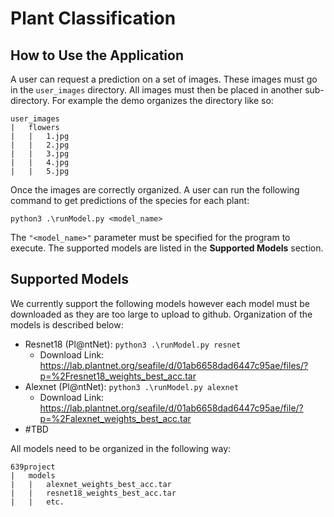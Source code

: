 ﻿# Plant Classification

## How to Use the Application
A user can request a prediction on a set of images. These images must go in the `user_images` directory. All images must then be placed in another sub-directory. For example the demo organizes the directory like so:

    user_images
    |	flowers
    |	|	1.jpg
    |	|	2.jpg
    |	|	3.jpg
    |	|	4.jpg
    |	|	5.jpg

Once the images are correctly organized. A user can run the following command to get predictions of the species for each plant:

    python3 .\runModel.py <model_name> 
  
The `"<model_name>"` parameter must be specified for the program to execute. The supported models are listed in the **Supported Models** section.
## Supported Models
We currently support the following models however each model must be downloaded as they are too large to upload to github. Organization of the models is described below:

 - Resnet18 (Pl@ntNet): `python3 .\runModel.py resnet`
	 - Download Link: https://lab.plantnet.org/seafile/d/01ab6658dad6447c95ae/files/?p=%2Fresnet18_weights_best_acc.tar
 - Alexnet (Pl@ntNet): `python3 .\runModel.py alexnet`
	 - Download Link: https://lab.plantnet.org/seafile/d/01ab6658dad6447c95ae/file/?p=%2Falexnet_weights_best_acc.tar
 - #TBD

All models need to be organized in the following way:

    639project
    |	models
    |	|	alexnet_weights_best_acc.tar
    |	|	resnet18_weights_best_acc.tar
    |	|	etc.

